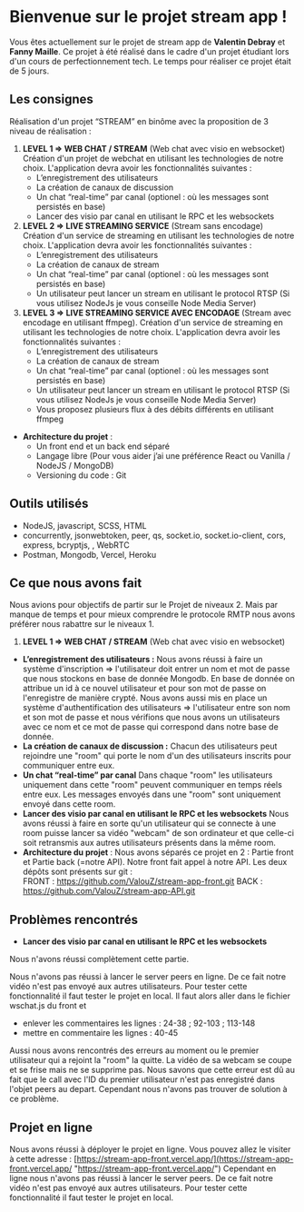 # Bienvenue sur le projet stream app !

Vous êtes actuellement sur le projet de stream app de **Valentin Debray**  et **Fanny Maille**. Ce projet à été réalisé dans le cadre d'un projet étudiant lors d'un cours de perfectionnement tech. Le temps pour réaliser ce projet était de 5 jours.

## Les consignes

Réalisation d'un projet “STREAM” en binôme avec la proposition de 3 niveau de réalisation :
1. **LEVEL 1 => WEB CHAT / STREAM** (Web chat avec visio en websocket)  
Création d'un projet de webchat en utilisant les technologies de notre choix. L'application devra avoir les fonctionnalités suivantes :
	- L’enregistrement des utilisateurs
	- La création de canaux de discussion
	- Un chat “real-time” par canal (optionel : où les messages sont persistés en base)
	- Lancer des visio par canal en utilisant le RPC et les websockets
2. **LEVEL 2 => LIVE STREAMING SERVICE** (Stream sans encodage)  
Création d'un service de streaming en utilisant les technologies de notre choix. L'application devra avoir les fonctionnalités suivantes :
	- L’enregistrement des utilisateurs
	- La création de canaux de stream
	- Un chat “real-time” par canal (optionel : où les messages sont persistés en base)
	- Un utilisateur peut lancer un stream en utilisant le protocol RTSP (Si vous utilisez
NodeJs je vous conseille Node Media Server)
3. **LEVEL 3 => LIVE STREAMING SERVICE AVEC ENCODAGE** (Stream avec encodage en utilisant ffmpeg). 
Création d'un service de streaming en utilisant les technologies de notre choix. L'application devra avoir les fonctionnalités suivantes :
	- L’enregistrement des utilisateurs
	- La création de canaux de stream
	- Un chat “real-time” par canal (optionel : où les messages sont persistés en base)
	- Un utilisateur peut lancer un stream en utilisant le protocol RTSP (Si vous utilisez
	NodeJs je vous conseille Node Media Server)
	- Vous proposez plusieurs flux à des débits différents en utilisant ffmpeg

- **Architecture du projet** :
	- Un front end et un back end séparé
	- Langage libre (Pour vous aider j’ai une préférence React ou Vanilla / NodeJS / MongoDB)
	- Versioning du code : Git

## Outils utilisés

 - NodeJS, javascript, SCSS, HTML
 - concurrently, jsonwebtoken, peer, qs, socket.io, socket.io-client,
   cors, express, bcryptjs, , WebRTC
 - Postman, Mongodb, Vercel, Heroku

## Ce que nous avons fait

Nous avions pour objectifs de partir sur le Projet de niveaux 2. Mais par manque de temps et pour mieux comprendre le protocole RMTP nous avons préférer nous rabattre sur le niveaux 1. 
1. **LEVEL 1 => WEB CHAT / STREAM** (Web chat avec visio en websocket)
- **L’enregistrement des utilisateurs :**
Nous avons réussi à faire un système d'inscription => l'utilisateur doit entrer un nom et mot de passe que nous stockons en base de donnée Mongodb. En base de donnée on attribue un id à ce nouvel utilisateur et pour son mot de passe on l'enregistre de manière crypté.
Nous avons aussi mis en place un système d'authentification des utilisateurs => l'utilisateur entre son nom et son mot de passe et nous vérifions que nous avons un utilisateurs avec ce nom et ce mot de passe qui correspond dans notre base de donnée.
- **La création de canaux de discussion :**
Chacun des utilisateurs peut rejoindre une "room" qui porte le nom d'un des utilisateurs inscrits pour communiquer entre eux. 
- **Un chat “real-time” par canal** 
Dans chaque "room" les utilisateurs uniquement dans cette "room" peuvent communiquer en temps réels entre eux. Les messages envoyés dans une "room" sont uniquement envoyé dans cette room.
- **Lancer des visio par canal en utilisant le RPC et les websockets**
Nous avons réussi à faire en sorte qu'un utilisateur qui se connecte à une room puisse lancer sa vidéo "webcam" de son ordinateur et que celle-ci soit retransmis aux autres utilisateurs présents dans la même room.
- **Architecture du projet** :
Nous avons séparés ce projet en 2 : Partie front et Partie back (=notre API). Notre front fait appel à notre API.
Les deux dépôts sont présents sur git :  
FRONT : https://github.com/ValouZ/stream-app-front.git
BACK : https://github.com/ValouZ/stream-app-API.git

## Problèmes rencontrés

- **Lancer des visio par canal en utilisant le RPC et les websockets**

Nous n'avons réussi complètement cette partie.

Nous n'avons pas réussi à lancer le server peers en ligne. De ce fait notre vidéo n'est pas envoyé aux autres utilisateurs. Pour tester cette fonctionnalité il faut tester le projet en local.
Il faut alors aller dans le fichier wschat.js du front et 
- enlever les commentaires les lignes : 24-38 ; 92-103 ; 113-148
- mettre en commentaire les lignes : 40-45

Aussi nous avons rencontrés des erreurs au moment ou le premier utilisateur qui a rejoint la "room" la quitte. La vidéo de sa webcam se coupe et se frise mais ne se supprime pas. Nous savons que cette erreur est dû au fait que le call avec l'ID du premier utilisateur n'est pas enregistré dans l'objet peers au depart. Cependant nous n'avons pas trouver de solution à ce problème.

## Projet en ligne

Nous avons réussi à déployer le projet en ligne. Vous pouvez allez le visiter à cette adresse :
[https://stream-app-front.vercel.app/](https://stream-app-front.vercel.app/ "https://stream-app-front.vercel.app/")
Cependant en ligne nous n'avons pas réussi à lancer le server peers. De ce fait notre vidéo n'est pas envoyé aux autres utilisateurs. Pour tester cette fonctionnalité il faut tester le projet en local.
